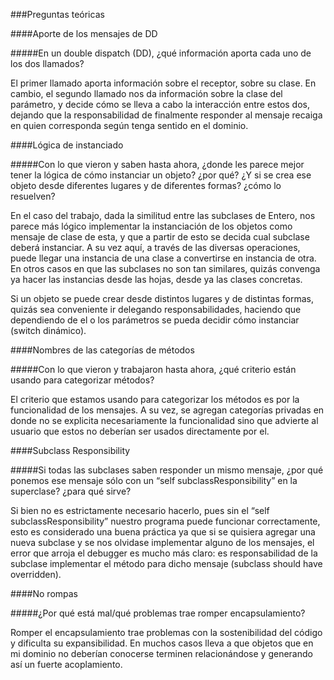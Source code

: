 ###Preguntas teóricas

####Aporte de los mensajes de DD

#####En un double dispatch (DD), ¿qué información aporta cada uno de los dos llamados?

El primer llamado aporta información sobre el receptor, sobre su clase. En cambio, el segundo llamado nos da información sobre la clase del parámetro, y decide cómo se lleva a cabo la interacción entre estos dos, dejando que la responsabilidad de finalmente responder al mensaje recaiga en quien corresponda según tenga sentido en el dominio. 

####Lógica de instanciado

#####Con lo que vieron y saben hasta ahora, ¿donde les parece mejor tener la lógica de cómo instanciar un objeto? ¿por qué? ¿Y si se crea ese objeto desde diferentes lugares y de diferentes formas? ¿cómo lo resuelven?

En el caso del trabajo, dada la similitud entre las subclases de Entero, nos parece más lógico implementar la instanciación de los objetos como mensaje de clase de esta, y que a partir de esto se decida cual subclase deberá instanciar. A su vez aquí, a través de las diversas operaciones, puede llegar una instancia de una clase a convertirse en instancia de otra. En otros casos en que las subclases no son tan similares, quizás convenga ya hacer las instancias desde las hojas, desde ya las clases concretas. 

Si un objeto se puede crear desde distintos lugares y de distintas formas, quizás sea conveniente ir delegando responsabilidades, haciendo que dependiendo de el o los parámetros se pueda decidir cómo instanciar (switch dinámico).

####Nombres de las categorías de métodos

#####Con lo que vieron y trabajaron hasta ahora, ¿qué criterio están usando para categorizar métodos?

El criterio que estamos usando para categorizar los métodos es por la funcionalidad de los mensajes. A su vez, se agregan categorías privadas en donde no se explicita necesariamente la funcionalidad sino que advierte al usuario que estos no deberían ser usados directamente por el.

####Subclass Responsibility

#####Si todas las subclases saben responder un mismo mensaje, ¿por qué ponemos ese mensaje sólo con un “self subclassResponsibility” en la superclase? ¿para qué sirve?

Si bien no es estrictamente necesario hacerlo, pues sin el “self subclassResponsibility” nuestro programa puede funcionar correctamente, esto es considerado una buena práctica ya que si se quisiera agregar una nueva subclase y se nos olvidase implementar alguno de los mensajes, el error que arroja el debugger es mucho más claro: es responsabilidad de la subclase implementar el método para dicho mensaje (subclass should have overridden). 

####No rompas

#####¿Por qué está mal/qué problemas trae romper encapsulamiento?

Romper el encapsulamiento trae problemas con la sostenibilidad del código y dificulta su expansibilidad. En muchos casos lleva a que objetos que en mi dominio no deberían conocerse terminen relacionándose y generando así un fuerte acoplamiento.   